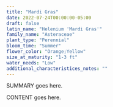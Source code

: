 ```yaml
---
title: "Mardi Gras"
date: 2022-07-24T00:00:00-05:00
draft: false
latin_name: "Helenium 'Mardi Gras'"
family_name: "Asteraceae"
plant_type: "Perennial"
bloom_time: "Summer"
flower_color: "Orange;Yellow"
size_at_maturity: "1-3 ft"
water_needs: "Low"
additional_characteristices_notes: ""
---
```


SUMMARY goes here.

<!--more-->

CONTENT goes here.